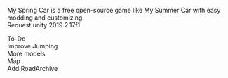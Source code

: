 My Spring Car is a free open-source game like My Summer Car with easy modding and customizing.  
Request unity 2019.2.17f1

To-Do  
Improve Jumping  
More models  
Map  
Add RoadArchive
